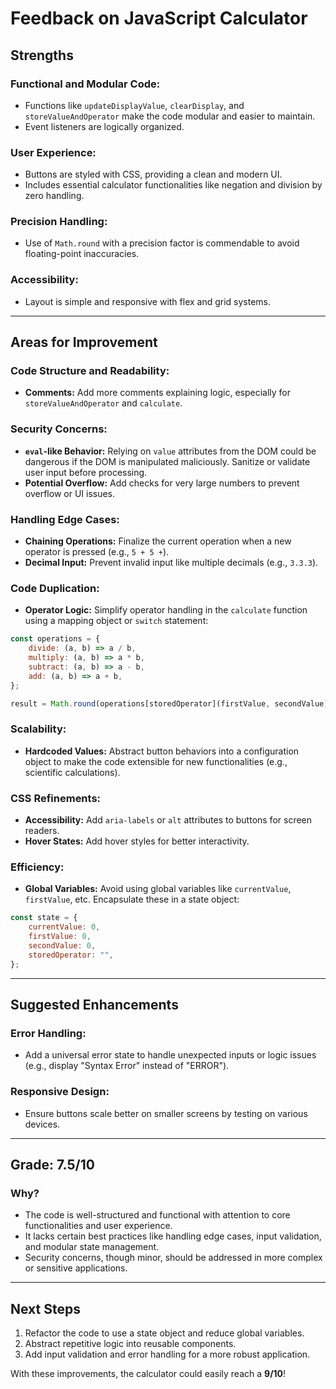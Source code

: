 # Feedback on JavaScript Calculator

## **Strengths**

### Functional and Modular Code:
- Functions like `updateDisplayValue`, `clearDisplay`, and `storeValueAndOperator` make the code modular and easier to maintain.
- Event listeners are logically organized.

### User Experience:
- Buttons are styled with CSS, providing a clean and modern UI.
- Includes essential calculator functionalities like negation and division by zero handling.

### Precision Handling:
- Use of `Math.round` with a precision factor is commendable to avoid floating-point inaccuracies.

### Accessibility:
- Layout is simple and responsive with flex and grid systems.

---

## **Areas for Improvement**

### Code Structure and Readability:
- **Comments:** Add more comments explaining logic, especially for `storeValueAndOperator` and `calculate`.

### Security Concerns:
- **`eval`-like Behavior:** Relying on `value` attributes from the DOM could be dangerous if the DOM is manipulated maliciously. Sanitize or validate user input before processing.
- **Potential Overflow:** Add checks for very large numbers to prevent overflow or UI issues.

### Handling Edge Cases:
- **Chaining Operations:** Finalize the current operation when a new operator is pressed (e.g., `5 + 5 +`).
- **Decimal Input:** Prevent invalid input like multiple decimals (e.g., `3.3.3`).


### Code Duplication:
- **Operator Logic:** Simplify operator handling in the `calculate` function using a mapping object or `switch` statement:

```javascript
const operations = {
    divide: (a, b) => a / b,
    multiply: (a, b) => a * b,
    subtract: (a, b) => a - b,
    add: (a, b) => a + b,
};

result = Math.round(operations[storedOperator](firstValue, secondValue) * 10000) / 10000;
```

### Scalability:
- **Hardcoded Values:** Abstract button behaviors into a configuration object to make the code extensible for new functionalities (e.g., scientific calculations).

### CSS Refinements:
- **Accessibility:** Add `aria-labels` or `alt` attributes to buttons for screen readers.
- **Hover States:** Add hover styles for better interactivity.

### Efficiency:
- **Global Variables:** Avoid using global variables like `currentValue`, `firstValue`, etc. Encapsulate these in a state object:

```javascript
const state = {
    currentValue: 0,
    firstValue: 0,
    secondValue: 0,
    storedOperator: "",
};
```

---

## **Suggested Enhancements**

### Error Handling:
- Add a universal error state to handle unexpected inputs or logic issues (e.g., display "Syntax Error" instead of "ERROR").


### Responsive Design:
- Ensure buttons scale better on smaller screens by testing on various devices.

---

## **Grade: 7.5/10**

### **Why?**
- The code is well-structured and functional with attention to core functionalities and user experience.
- It lacks certain best practices like handling edge cases, input validation, and modular state management.
- Security concerns, though minor, should be addressed in more complex or sensitive applications.

---

## **Next Steps**
1. Refactor the code to use a state object and reduce global variables.
2. Abstract repetitive logic into reusable components.
3. Add input validation and error handling for a more robust application.

With these improvements, the calculator could easily reach a **9/10**!
